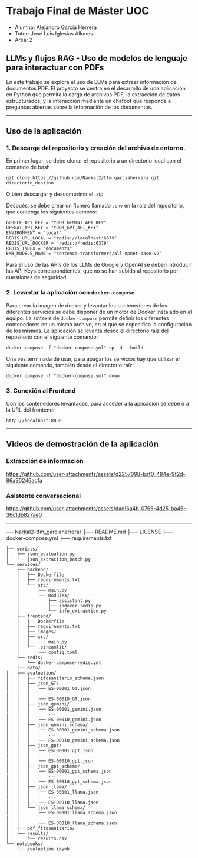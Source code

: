 # Trabajo Final de Máster UOC

- Alumno: Alejandro Garcia Herrera
- Tutor: José Luis Iglesias Allones
- Area: 2

## LLMs y flujos RAG - Uso de modelos de lenguaje para interactuar con PDFs

En este trabajo se explora el uso de LLMs para extraer información de documentos PDF. El proyecto se centra en el desarrollo de una aplicación en Python que permita la carga de archivos PDF, la extracción de datos estructurados, y la interacción mediante un chatbot que responda a preguntas abiertas sobre la información de los documentos.

***

## Uso de la aplicación

### 1. Descarga del repositorio y creación del archivo de entorno.

En primer lugar, se debe clonar el repositorio a un directorio local con el comando de bash

`git clone https://github.com/Narkal2/tfm_garciaherrera.git directorio_destino`

O bien descargar y descomprimir el .zip

Después, se debe crear un fichero llamado `.env` en la raíz del repositorio, que contenga los siguientes campos:

```
GOOGLE_API_KEY = "YOUR_GEMINI_API_KEY"
OPENAI_API_KEY = "YOUR_GPT_API_KEY"
ENVIRONMENT = "local"
REDIS_URL_LOCAL = "redis://localhost:6379"
REDIS_URL_DOCKER = "redis://redis:6379"
REDIS_INDEX = "documents"
EMB_MODELS_NAME = "sentence-transformers/all-mpnet-base-v2"
```

Para el uso de las APIs de los LLMs de Google y OpenAI se deben introducir las API Keys correspondientes, que no se han subido al repositorio por cuestiones de seguridad.

### 2. Levantar la aplicación con `docker-compose`

Para crear la imagen de docker y levantar los contenedores de los diferentes servicios se debe disponer de un motor de Docker instalado en el equipo. La sintaxis de `docker-compose` permite definir los diferentes contenedores en un mismo archivo, en el que se especifica la configuración de los mismos. La aplicación se levanta desde el directorio raíz del repositorio con el siguiente comando:

`docker compose -f "docker-compose.yml" up -d --build `

Una vez terminada de usar, para apagar los servicios hay que utilizar el siguiente comando, también desde el directorio raíz:

`docker compose -f "docker-compose.yml" down`

### 3. Conexión al Frontend

Con los contenedores levantados, para acceder a la aplicación se debe ir a la URL del frontend:

`http://localhost:8030`

***

## Videos de demostración de la aplicación

### Extracción de información

https://github.com/user-attachments/assets/d2257098-baf0-484e-9f2d-86a30246adfa

### Asistente conversacional

https://github.com/user-attachments/assets/dac16a4b-0765-4d25-ba45-36c1db827ae0


***

── Narkal2-tfm_garciaherrera/
    ├── README.md
    ├── LICENSE
    ├── docker-compose.yml
    ├── requirements.txt

    
    ├── scripts/
    │   ├── json_evaluation.py
    │   └── json_extraction_batch.py
    └── services/
        ├── backend/
        │   ├── Dockerfile
        │   ├── requirements.txt
        │   └── src/
        │       ├── main.py
        │       └── modules/
        │           ├── assistant.py
        │           ├── indexer_redis.py
        │           └── info_extraction.py
        ├── frontend/
        │   ├── Dockerfile
        │   ├── requirements.txt
        │   ├── images/
        │   ├── src/
        │   │   └── main.py
        │   └── .streamlit/
        │       └── config.toml
        └── redis/
            └── docker-compose-redis.yml
        ├── data/
    │   ├── evaluation/
    │   │   ├── fitosanitario_schema.json
    │   │   ├── json_GT/
    │   │   │   ├── ES-00001_GT.json
    |   |   │   |   ···
    │   │   │   └── ES-00010_GT.json
    │   │   ├── json_gemini/
    │   │   │   ├── ES-00001_gemini.json
    |   |   │   |   ···
    │   │   │   └── ES-00010_gemini.json
    │   │   ├── json_gemini_schema/
    │   │   │   ├── ES-00001_gemini_schema.json
    |   |   │   |   ···
    │   │   │   └── ES-00010_gemini_schema.json
    │   │   ├── json_gpt/
    │   │   │   ├── ES-00001_gpt.json
    |   |   │   |   ···
    │   │   │   └── ES-00010_gpt.json
    │   │   ├── json_gpt_schema/
    │   │   │   ├── ES-00001_gpt_schema.json
    |   |   │   |   ···
    │   │   │   └── ES-00010_gpt_schema.json
    │   │   ├── json_llama/
    │   │   │   ├── ES-00001_llama.json
    |   |   │   |   ···
    │   │   │   └── ES-00010_llama.json
    │   │   └── json_llama_schema/
    │   │       ├── ES-00001_llama_schema.json
    |   |       |   ···
    │   │       └── ES-00010_llama_schema.json
    │   ├── pdf_fitosanitario/
    │   └── results/
    │       └── results.csv
    └── notebooks/
        └── evaluation.ipynb